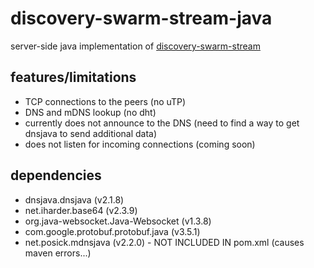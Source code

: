 # discovery-swarm-stream-java
server-side java implementation of [discovery-swarm-stream](https://github.com/RangerMauve/discovery-swarm-stream)<br>

## features/limitations
- TCP connections to the peers (no uTP)
- DNS and mDNS lookup (no dht)
- currently does not announce to the DNS (need to find a way to get dnsjava to send additional data)
- does not listen for incoming connections (coming soon)

## dependencies
- dnsjava.dnsjava (v2.1.8)
- net.iharder.base64 (v2.3.9)
- org.java-websocket.Java-Websocket (v1.3.8)
- com.google.protobuf.protobuf.java (v3.5.1)
- net.posick.mdnsjava (v2.2.0) - NOT INCLUDED IN pom.xml (causes maven errors...)
